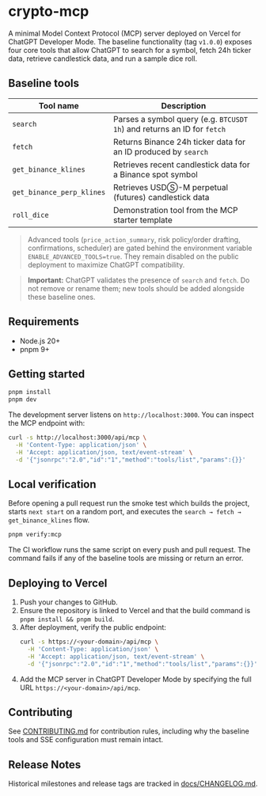# crypto-mcp

A minimal Model Context Protocol (MCP) server deployed on Vercel for ChatGPT Developer Mode. The
baseline functionality (tag `v1.0.0`) exposes four core tools that allow ChatGPT to search for a
symbol, fetch 24h ticker data, retrieve candlestick data, and run a sample dice roll.

## Baseline tools

| Tool name                   | Description                                                            |
| --------------------------- | ---------------------------------------------------------------------- |
| `search`                    | Parses a symbol query (e.g. `BTCUSDT 1h`) and returns an ID for `fetch` |
| `fetch`                     | Returns Binance 24h ticker data for an ID produced by `search`          |
| `get_binance_klines`        | Retrieves recent candlestick data for a Binance spot symbol             |
| `get_binance_perp_klines`   | Retrieves USDⓈ-M perpetual (futures) candlestick data                   |
| `roll_dice`                | Demonstration tool from the MCP starter template                        |

> Advanced tools (`price_action_summary`, risk policy/order drafting, confirmations, scheduler) are
> gated behind the environment variable `ENABLE_ADVANCED_TOOLS=true`. They remain disabled on the
> public deployment to maximize ChatGPT compatibility.

> **Important:** ChatGPT validates the presence of `search` and `fetch`. Do not remove or rename
> them; new tools should be added alongside these baseline ones.

## Requirements

- Node.js 20+
- pnpm 9+

## Getting started

```bash
pnpm install
pnpm dev
```

The development server listens on `http://localhost:3000`. You can inspect the MCP endpoint with:

```bash
curl -s http://localhost:3000/api/mcp \
  -H 'Content-Type: application/json' \
  -H 'Accept: application/json, text/event-stream' \
  -d '{"jsonrpc":"2.0","id":"1","method":"tools/list","params":{}}'
```

## Local verification

Before opening a pull request run the smoke test which builds the project, starts `next start` on a
random port, and executes the `search → fetch → get_binance_klines` flow.

```bash
pnpm verify:mcp
```

The CI workflow runs the same script on every push and pull request. The command fails if any of the
baseline tools are missing or return an error.

## Deploying to Vercel

1. Push your changes to GitHub.
2. Ensure the repository is linked to Vercel and that the build command is `pnpm install && pnpm build`.
3. After deployment, verify the public endpoint:
   ```bash
   curl -s https://<your-domain>/api/mcp \
     -H 'Content-Type: application/json' \
     -H 'Accept: application/json, text/event-stream' \
     -d '{"jsonrpc":"2.0","id":"1","method":"tools/list","params":{}}'
   ```
4. Add the MCP server in ChatGPT Developer Mode by specifying the full URL `https://<your-domain>/api/mcp`.

## Contributing

See [CONTRIBUTING.md](./CONTRIBUTING.md) for contribution rules, including why the baseline tools and
SSE configuration must remain intact.

## Release Notes

Historical milestones and release tags are tracked in [docs/CHANGELOG.md](./docs/CHANGELOG.md).
